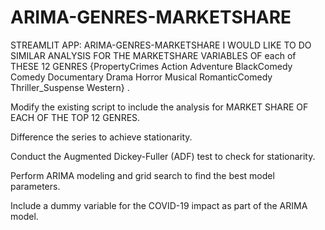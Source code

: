 # ARIMA-GENRES-MARKETSHARE
STREAMLIT APP: ARIMA-GENRES-MARKETSHARE
I WOULD LIKE TO DO SIMILAR ANALYSIS FOR THE MARKETSHARE VARIABLES OF each of THESE 12 GENRES 
{PropertyCrimes Action Adventure BlackComedy Comedy Documentary Drama Horror Musical RomanticComedy Thriller_Suspense Western} .

Modify the existing script to include the analysis for MARKET SHARE OF EACH OF THE TOP 12 GENRES. 

Difference the series to achieve stationarity.

Conduct the Augmented Dickey-Fuller (ADF) test to check for stationarity.

Perform ARIMA modeling and grid search to find the best model parameters.

Include a dummy variable for the COVID-19 impact as part of the ARIMA model.

